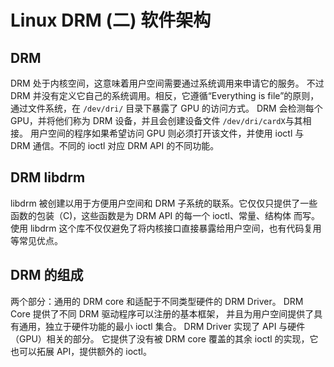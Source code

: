 # Linux DRM (二) 软件架构

## DRM 
DRM 处于内核空间，这意味着用户空间需要通过系统调用来申请它的服务。
不过 DRM 并没有定义它自己的系统调用。相反，它遵循“Everything is file”的原则，通过文件系统，在 `/dev/dri/` 目录下暴露了 GPU 的访问方式。
DRM 会检测每个 GPU，并将他们称为 DRM 设备，并且会创建设备文件 `/dev/dri/cardX`与其相接。
用户空间的程序如果希望访问 GPU 则必须打开该文件，并使用 ioctl 与 DRM 通信。不同的 ioctl 对应 DRM API 的不同功能。

## DRM libdrm
libdrm 被创建以用于方便用户空间和 DRM 子系统的联系。它仅仅只提供了一些函数的包装（C)，这些函数是为 DRM API 的每一个 ioctl、常量、结构体 而写。
使用 libdrm 这个库不仅仅避免了将内核接口直接暴露给用户空间，也有代码复用等常见优点。


## DRM 的组成
两个部分：通用的 DRM core 和适配于不同类型硬件的 DRM Driver。
DRM Core 提供了不同 DRM 驱动程序可以注册的基本框架，
并且为用户空间提供了具有通用，独立于硬件功能的最小 ioctl 集合。
DRM Driver 实现了 API 与硬件（GPU）相关的部分。
它提供了没有被 DRM core 覆盖的其余 ioctl 的实现，它也可以拓展 API，提供额外的 ioctl。